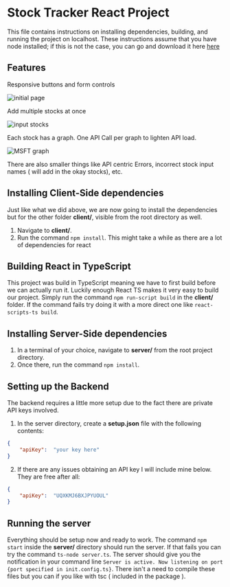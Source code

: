 ﻿# Stock Tracker React Project

This file contains instructions on installing dependencies, building, and running the project on localhost. These instructions assume that you have node installed; if this is not the case, you can go and download it here [here](https://nodejs.org/)

## Features
Responsive buttons and form controls

![initial page](https://i.imgur.com/cFU0xNx.png)

Add multiple stocks at once

![input stocks](https://i.imgur.com/vrBBKqL.png)

Each stock has a graph. One API Call per graph to lighten API load.

![MSFT graph](https://i.imgur.com/drQtefI.png)

There are also smaller things like API centric Errors, incorrect stock input names ( will add in the okay stocks), etc. 

## Installing Client-Side dependencies
Just like what we did above, we are now going to install the dependencies but for the other folder **client/**, visible from the root directory as well.
1. Navigate  to **client/**.
2. Run the command `npm install`. This might take a while as there are a lot of dependencies for react

## Building React in TypeScript
This project was build in TypeScript meaning we have to first build before we can actually run it. Luckily enough React TS makes it very easy to build our project. Simply run the command `npm run-script build` in the **client/** folder. If the command fails try doing it with a more direct one like `react-scripts-ts build`. 

## Installing Server-Side dependencies
1. In a terminal of your choice, navigate to **server/** from the root project directory.
2. Once there, run the command `npm install`.

## Setting up the Backend

The backend requires a little more setup due to the fact there are private API keys involved.
1. In the server directory, create a **setup.json** file with the following contents:
```json
{
	"apiKey":  "your key here"
}
```
2. If there are any issues obtaining an API key I will include mine below. They are free after all:
```json
{
	"apiKey":  "UQXKMJ6BXJPYUOUL"
}
```

## Running the server
Everything should be setup now and ready to work. The command `npm start` inside the **server/** directory should run the server. If that fails you can try the command `ts-node server.ts`. The server should give you the notification in your command line `Server is active. Now listening on port {port specified in init.config.ts}`. There isn't a need to compile these files but you can if you like with tsc ( included in the package ).
